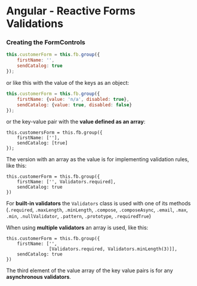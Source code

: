 # Angular - Reactive Forms Validations

### Creating the FormControls

```js
this.customerForm = this.fb.group({
    firstName: '',
    sendCatalog: true
});
```

or like this with the value of the keys as an object:

```js
this.customerForm = this.fb.group({
    firstName: {value: 'n/a', disabled: true},
    sendCatalog: {value: true, disabled: false}
});
```

or the key-value pair with the **value defined as an array**:

```
this.customersForm = this.fb.group({
    firstName: [''],
    sendCatalog: [true]
});
```

The version with an array as the value is for implementing validation rules, like this:

```
this.customerForm = this.fb.group({
    firstName: ['', Validators.required],
    sendCatalog: true
})
```

For **built-in validators** the `Validators` class is used with one of its methods \(`.required`, `.maxLength`, `.minLength`, `.compose`, `.composeAsync`, `.email`, `.max`, `.min`, `.nullValidator`, `.pattern`, `.prototype`, `.requiredTrue`\)

When using **multiple validators** an array is used, like this:

```
this.customerForm = this.fb.group({
    firstName: ['', 
                [Validators.required, Validators.minLength(3)]],
    sendCatalog: true
})
```

The third element of the value array of the key value pairs is for any **asynchronous validators**.



